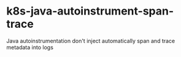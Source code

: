 # k8s-java-autoinstrument-span-trace
Java autoinstrumentation don't inject automatically span and trace metadata into logs
